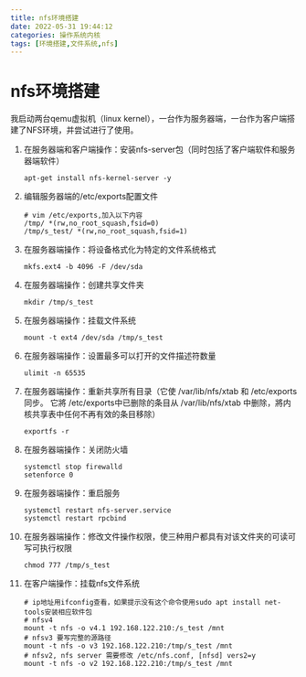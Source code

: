```yaml
---
title: nfs环境搭建
date: 2022-05-31 19:44:12
categories: 操作系统内核
tags: [环境搭建,文件系统,nfs]
---
```


# nfs环境搭建

我启动两台qemu虚拟机（linux kernel），一台作为服务器端，一台作为客户端搭建了NFS环境，并尝试进行了使用。

1. 在服务器端和客户端操作：安装nfs-server包（同时包括了客户端软件和服务器端软件）

   ```shell
   apt-get install nfs-kernel-server -y
   ```
   
2. 编辑服务器端的/etc/exports配置文件

   ```shell
   # vim /etc/exports,加入以下内容
   /tmp/ *(rw,no_root_squash,fsid=0)
   /tmp/s_test/ *(rw,no_root_squash,fsid=1)
   ```

3. 在服务器端操作：将设备格式化为特定的文件系统格式

   ```shell
   mkfs.ext4 -b 4096 -F /dev/sda
   ```

4. 在服务器端操作：创建共享文件夹

   ```shell
   mkdir /tmp/s_test
   ```

5. 在服务器端操作：挂载文件系统

   ```shell
   mount -t ext4 /dev/sda /tmp/s_test
   ```

6. 在服务器端操作：设置最多可以打开的文件描述符数量

   ```shell
   ulimit -n 65535
   ```

7. 在服务器端操作：重新共享所有目录（它使  /var/lib/nfs/xtab  和 /etc/exports 同步。 它將 /etc/exports中已删除的条目从 /var/lib/nfs/xtab 中删除，將内核共享表中任何不再有效的条目移除）

   ```shell
   exportfs -r
   ```

8. 在服务器端操作：关闭防火墙

   ```shell
   systemctl stop firewalld
   setenforce 0
   ```

9. 在服务器端操作：重启服务

   ```shell
   systemctl restart nfs-server.service
   systemctl restart rpcbind
   ```

10. 在服务器端操作：修改文件操作权限，使三种用户都具有对该文件夹的可读可写可执行权限

    ```shell
    chmod 777 /tmp/s_test
    ```

11. 在客户端操作：挂载nfs文件系统

    ```shell
    # ip地址用ifconfig查看，如果提示没有这个命令使用sudo apt install net-tools安装相应软件包
    # nfsv4
    mount -t nfs -o v4.1 192.168.122.210:/s_test /mnt
    # nfsv3 要写完整的源路径
    mount -t nfs -o v3 192.168.122.210:/tmp/s_test /mnt
    # nfsv2, nfs server 需要修改 /etc/nfs.conf, [nfsd] vers2=y
    mount -t nfs -o v2 192.168.122.210:/tmp/s_test /mnt
    ```
